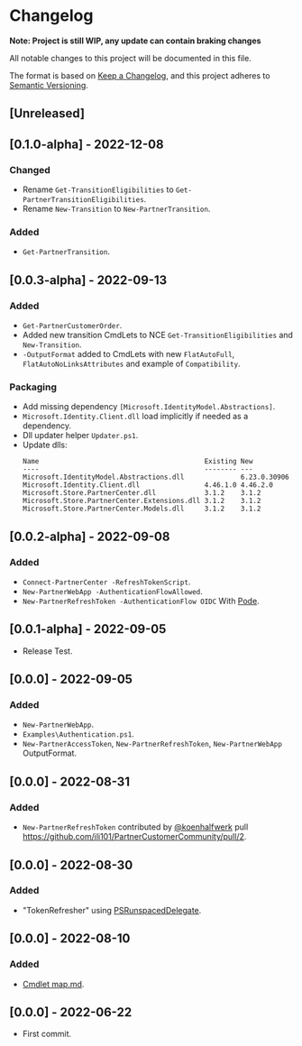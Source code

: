# Changelog
**Note: Project is still WIP, any update can contain braking changes**

All notable changes to this project will be documented in this file.

The format is based on [Keep a Changelog](https://keepachangelog.com/en/1.0.0/),
and this project adheres to [Semantic Versioning](https://semver.org/spec/v2.0.0.html).

## [Unreleased]

## [0.1.0-alpha] - 2022-12-08
### Changed
* Rename `Get-TransitionEligibilities` to `Get-PartnerTransitionEligibilities`.
* Rename `New-Transition` to `New-PartnerTransition`.
### Added
* `Get-PartnerTransition`.

## [0.0.3-alpha] - 2022-09-13
### Added
* `Get-PartnerCustomerOrder`.
* Added new transition CmdLets to NCE `Get-TransitionEligibilities` and `New-Transition`.
* `-OutputFormat` added to CmdLets with new `FlatAutoFull`, `FlatAutoNoLinksAttributes` and example of `Compatibility`.
### Packaging
* Add missing dependency `[Microsoft.IdentityModel.Abstractions]`.
* `Microsoft.Identity.Client.dll` load implicitly if needed as a dependency.
* Dll updater helper `Updater.ps1`.
* Update dlls:
    ```log
    Name                                         Existing New
    ----                                         -------- ---
    Microsoft.IdentityModel.Abstractions.dll              6.23.0.30906
    Microsoft.Identity.Client.dll                4.46.1.0 4.46.2.0
    Microsoft.Store.PartnerCenter.dll            3.1.2    3.1.2
    Microsoft.Store.PartnerCenter.Extensions.dll 3.1.2    3.1.2
    Microsoft.Store.PartnerCenter.Models.dll     3.1.2    3.1.2
    ```

## [0.0.2-alpha] - 2022-09-08
### Added
* `Connect-PartnerCenter -RefreshTokenScript`.
* `New-PartnerWebApp -AuthenticationFlowAllowed`.
* `New-PartnerRefreshToken -AuthenticationFlow OIDC` With [Pode](https://badgerati.github.io/Pode/).

## [0.0.1-alpha] - 2022-09-05
* Release Test.

## [0.0.0] - 2022-09-05
### Added
* `New-PartnerWebApp`.
* `Examples\Authentication.ps1`.
* `New-PartnerAccessToken`, `New-PartnerRefreshToken`, `New-PartnerWebApp` OutputFormat.

## [0.0.0] - 2022-08-31
### Added
* `New-PartnerRefreshToken` contributed by [@koenhalfwerk](https://github.com/koenhalfwerk) pull https://github.com/ili101/PartnerCustomerCommunity/pull/2.

## [0.0.0] - 2022-08-30
### Added
* "TokenRefresher" using [PSRunspacedDelegate](https://www.powershellgallery.com/packages/PSRunspacedDelegate/0.1).

## [0.0.0] - 2022-08-10
### Added
* [Cmdlet map.md](Cmdlet%20map.md).

## [0.0.0] - 2022-06-22
* First commit.